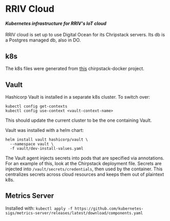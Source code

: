 # RRIV Cloud
#### *Kubernetes infrastructure for RRIV's IoT cloud*

RRIV cloud is set up to use Digital Ocean for its Chripstack servers. Its db is a Postgres managed db, also in DO.

## k8s
The k8s files were generated from [this](https://github.com/chirpstack/chirpstack-docker) chirpstack-docker project.

## Vault
Hashicorp Vault is installed in a separate k8s cluster. To switch over:
```
kubectl config get-contexts
kubectl config use-context <vault-context-name>
```
This should update the current cluster to be the one containing Vault.

Vault was installed with a helm chart: 
```
helm install vault hashicorp/vault \
  --namespace vault \
  -f vault/dev-install-values.yaml
```
The Vault agent injects secrets into pods that are specified via annotations. For an example of this, look at the Chirpstack deployment file. Secrets are injected into `/vault/secrets/credentials`, then used by the container. This centralizes secrets across cloud resources and keeps them out of plaintext k8s.

## Metrics Server
Installed with: `kubectl apply -f https://github.com/kubernetes-sigs/metrics-server/releases/latest/download/components.yaml`

